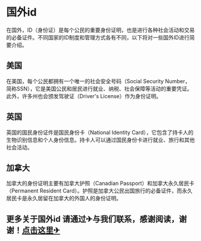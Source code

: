 # 国外id

在国外，ID（身份证）是每个公民的重要身份证明，也是进行各种社会活动和交易的必备证件。不同国家的ID制度和管理方式各有不同，以下将对一些国外ID进行简要介绍。

## 美国

在美国，每个公民都拥有一个唯一的社会安全号码（Social Security Number，简称SSN），它是美国公民和居民进行就业、纳税、社会保障等活动的重要凭证。此外，许多州也会颁发驾驶证（Driver's License）作为身份证明。

## 英国

英国的国民身份证件是国民身份卡（National Identity Card），它包含了持卡人的生物识别信息和个人身份信息。持卡人可以通过国民身份卡进行就业、旅行和其他社会活动。

## 加拿大

加拿大的身份证明主要有加拿大护照（Canadian Passport）和加拿大永久居民卡（Permanent Resident Card）。护照是加拿大公民出国旅行的必备证件，而永久居民卡是永久居留在加拿大的外国人的身份证明。

## 更多关于国外id 请通过✈与我们联系，感谢阅读，谢谢！[点击这里✈](https://t.me/lm66bot)